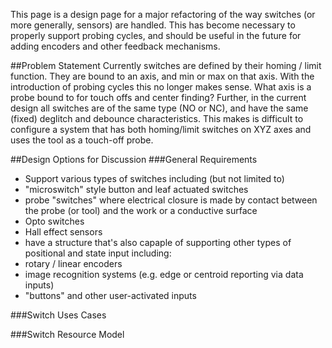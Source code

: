 This page is a design page for a major refactoring of the way switches (or more generally, sensors) are handled. This has become necessary to properly support probing cycles, and should be useful in the future for adding encoders and other feedback mechanisms.

##Problem Statement
Currently switches are defined by their homing / limit function. They are bound to an axis, and min or max on that axis. With the introduction of probing cycles this no longer makes sense. What axis is a probe bound to for touch offs and center finding? Further, in the current design all switches are of the same type (NO or NC), and have the same (fixed) deglitch and debounce characteristics. This makes is difficult to configure a system that has both homing/limit switches on XYZ axes and uses the tool as a touch-off probe.

##Design Options for Discussion
###General Requirements

* Support various types of switches including (but not limited to)
 * "microswitch" style button and leaf actuated switches
 * probe "switches" where electrical closure is made by contact between the probe (or tool) and the work or a conductive surface
 * Opto switches
 * Hall effect sensors
* have a structure that's also capaple of supporting other types of positional and state input including:
 * rotary / linear encoders
 * image recognition systems (e.g. edge or centroid reporting via data inputs)
 * "buttons" and other user-activated inputs

###Switch Uses Cases

###Switch Resource Model